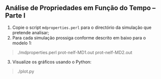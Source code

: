 ## Análise de Propriedades em Função do Tempo – Parte I
1. Copie o script `mdproperties.perl` para o directório da simulação que pretende analisar;
2. Para cada simulação prossiga conforme descrito em baixo para o modelo 1:
> ./mdproperties.perl prot-nelf-MD1.out prot-nelf-MD2.out
3. Visualize os gráficos usando o Python:
> ./plot.py
